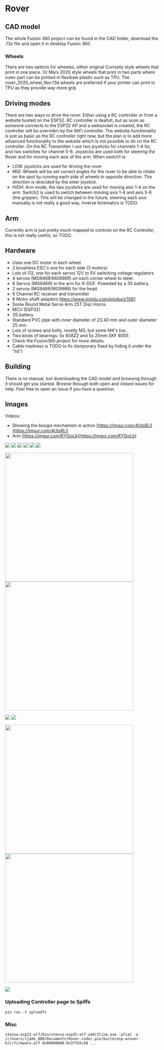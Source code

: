 # Rover
## CAD model
The whole Fusion 360 project can be found in the CAD folder, download the .f3z file and open it in desktop Fusion 360. 

### Wheels
There are two options for wheeles, either original Curiosity style wheels that print in one piece. Or Mars 2020 style wheels that print in two parts where outer part can be printed in flexibale plastic such as TPU. The rover_2020_wheel_flex.f3d wheels are preferred if your printer can print in TPU as they provide way more grip.

## Driving modes
There are two ways to drive the rover. Either using a RC controller or from a website hosted on the ESP32.
RC controller is deafult, but as soon as someone connects to the ESP32 AP and a websocket is created, the RC controller will be overriden by the WiFi controller. The website functionality is just as basic as the RC controller right now, but the plan is to add more advanced functionality to the website which is not possible to do on the RC controller.
On the RC Transmitter I use two joysticks for channels 1-4 for, and two switches for channel 5-6.
Joysticks are used both for steering the Rover and for moving each axis of the arm.
When switch1 is:
- LOW: joysticks are used for driving the rover
- MID: Wheels will be set correct angles for the rover to be able to rotate on the spot by running each side of wheels in opposite direction. The direction is descided by the steer joystick.
- HIGH: Arm mode, the two joysticks are used for moving axis 1-4 on the arm. Switch2 is used to switch between moving axis 1-4 and axis 5-6 (the gripper). This will be changed in the future, steering each axis manually is not really a good way, inverse kinematics is TODO.

## Arm
Currently arm is just pretty much mapped to controls on the RC Controller, this is not really useful, so TODO.

## Hardware
- Uses one DC motor in each wheel
- 2 brushless ESC's one for each side (3 motors)
- Lots of (12, one for each servo) 12V to 5V switching voltage regulators
- 4 servos (MG946R/MG996R) on each corner wheel to steer.
- 6 Servos (MG946R) in the arm for 6-DOF. Poweded by a 3S battery. 
- 2 servos (MG946R/MG996R) for the head.
- 6 Channel RC receiver and transmitter
- 6 Motor shaft adapters https://www.pololu.com/product/1081
- Some Round Metal Servo Arm 25T Disc Horns.
- MCU (ESP32)
- 3S battery
- Standard PVC pipe with inner diameter of 23.40 mm and outer diameter 25 mm.
- Lots of screws and bolts, mostly M3, but some M4's too.
- Two kinds of bearings: 5x 608ZZ and 5x 25mm SKF 6005
- Check the Fusion360 project for more details.
- Cable madness is TODO to fix (temporary fixed by hiding it under the "lid")

## Building
There is no manual, but downloading the CAD model and browsing through it should get you started. Browse through both open and closed issues for help. Feel free to open an issue if you have a question. 

## Images
Videos:
- Showing the boogie mechanism in action [https://imgur.com/4UIsRLl](https://imgur.com/4UIsRLl) 
- Arm [https://imgur.com/KY5ioLb](https://imgur.com/KY5ioLb)
<img src="/.github/2.jpg "/>
<img src="/.github/full.jpg "/>
<img src="/.github/boogie_full.jpg "/>
<img src="/.github/1.jpg "/>
<img src="/.github/4.jpg "/>
<img src="/.github/parts.jpg "/>
<p float="left">
<img src="/.github/arm.jpg" width="420" />
<img src="/.github/back.jpg" width="420" />
</p>
<img src="/.github/full1.jpg "/>
<img src="/.github/cad.png" />
<p float="left">
<img src="/.github/cad_capture.png" width="420" />
<img src="/.github/render.jpg" width="420" />
</p>
<img src="/.github/wifi_controller.jpg" />

### Uploading Controller page to Spiffs
```
pio run -t uploadfs
```

### Misc
```
xtensa-esp32-elf/bin/xtensa-esp32-elf-addr2line.exe -pfiaC -e /c/Users/ijakk_000/Documents/Rover-code/.pio/build/esp-wrover-kit/firmware.elf 0x00000000:0x3ffb5c60 ...
```